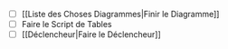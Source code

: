 - [ ] [[Liste des Choses Diagrammes|Finir le Diagramme]]
- [ ] Faire le Script de Tables
- [ ] [[Déclencheur|Faire le Déclencheur]]